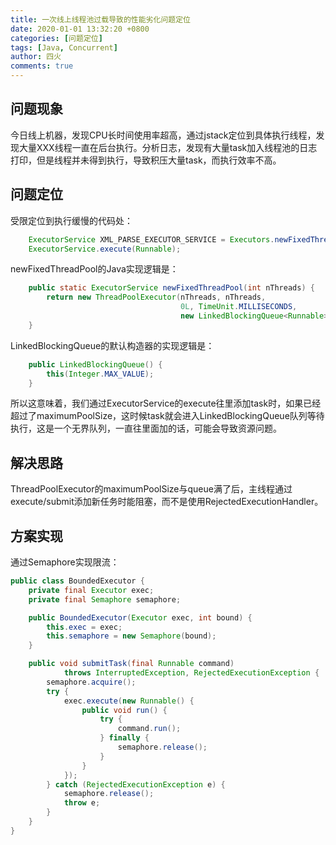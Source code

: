 ```yaml
---
title: 一次线上线程池过载导致的性能劣化问题定位
date: 2020-01-01 13:32:20 +0800
categories: [问题定位]
tags: [Java, Concurrent]
author: 四火
comments: true
---
```


## 问题现象

今日线上机器，发现CPU长时间使用率超高，通过jstack定位到具体执行线程，发现大量XXX线程一直在后台执行。分析日志，发现有大量task加入线程池的日志打印，但是线程并未得到执行，导致积压大量task，而执行效率不高。

## 问题定位

受限定位到执行缓慢的代码处：
```java
    ExecutorService XML_PARSE_EXECUTOR_SERVICE = Executors.newFixedThreadPool(100);
    ExecutorService.execute(Runnable);
```

newFixedThreadPool的Java实现逻辑是：
```java
    public static ExecutorService newFixedThreadPool(int nThreads) {
        return new ThreadPoolExecutor(nThreads, nThreads,
                                      0L, TimeUnit.MILLISECONDS,
                                      new LinkedBlockingQueue<Runnable>());
    }
```

LinkedBlockingQueue的默认构造器的实现逻辑是：
```java
    public LinkedBlockingQueue() {
        this(Integer.MAX_VALUE);
    }
```
所以这意味着，我们通过ExecutorService的execute往里添加task时，如果已经超过了maximumPoolSize，这时候task就会进入LinkedBlockingQueue队列等待执行，这是一个无界队列，一直往里面加的话，可能会导致资源问题。

## 解决思路

ThreadPoolExecutor的maximumPoolSize与queue满了后，主线程通过execute/submit添加新任务时能阻塞，而不是使用RejectedExecutionHandler。

## 方案实现

通过Semaphore实现限流：
```java
public class BoundedExecutor {
    private final Executor exec;
    private final Semaphore semaphore;

    public BoundedExecutor(Executor exec, int bound) {
        this.exec = exec;
        this.semaphore = new Semaphore(bound);
    }

    public void submitTask(final Runnable command)
            throws InterruptedException, RejectedExecutionException {
        semaphore.acquire();
        try {
            exec.execute(new Runnable() {
                public void run() {
                    try {
                        command.run();
                    } finally {
                        semaphore.release();
                    }
                }
            });
        } catch (RejectedExecutionException e) {
            semaphore.release();
            throw e;
        }
    }
}
```
